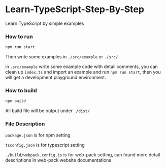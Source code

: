 # Learn-TypeScript-Step-By-Step
Learn TypeScript by simple examples

### How to run

```bash
npm run start
```

Then write some examples in `./src/example` or `./src/`

in `.src/example` write some example code with detail comments, you can clean up `index.ts` and import an example and run `npm run start`, then you will get a development playground environment. 

### How to build

```bash
npm build
```

All build file will be output under `./dist/`

### File Description

`package.json` is for npm setting

`tsconfig.json` is for typescript setting

`./build/webpack.config.js` is for web-pack setting, can found more detail descriptions in web-pack website documentations


